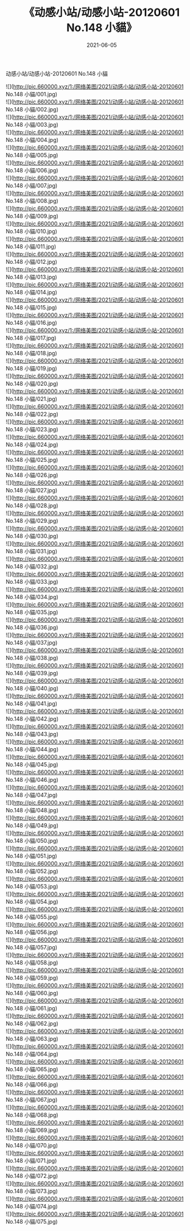 ﻿---
layout: post
title:  《动感小站/动感小站-20120601 No.148 小貓》
date:   2021-06-05
img: http://pic.660000.xyz/1:/网络美图/2021/动感小站/动感小站-20120601 No.148 小貓/000.jpg
categories: [美女, 清纯, 唯美]
---

动感小站/动感小站-20120601 No.148 小貓

 ![](http://pic.660000.xyz/1:/网络美图/2021/动感小站/动感小站-20120601 No.148 小貓/001.jpg) <br>![](http://pic.660000.xyz/1:/网络美图/2021/动感小站/动感小站-20120601 No.148 小貓/002.jpg) <br>![](http://pic.660000.xyz/1:/网络美图/2021/动感小站/动感小站-20120601 No.148 小貓/003.jpg) <br>![](http://pic.660000.xyz/1:/网络美图/2021/动感小站/动感小站-20120601 No.148 小貓/004.jpg) <br>![](http://pic.660000.xyz/1:/网络美图/2021/动感小站/动感小站-20120601 No.148 小貓/005.jpg) <br>![](http://pic.660000.xyz/1:/网络美图/2021/动感小站/动感小站-20120601 No.148 小貓/006.jpg) <br>![](http://pic.660000.xyz/1:/网络美图/2021/动感小站/动感小站-20120601 No.148 小貓/007.jpg) <br>![](http://pic.660000.xyz/1:/网络美图/2021/动感小站/动感小站-20120601 No.148 小貓/008.jpg) <br>![](http://pic.660000.xyz/1:/网络美图/2021/动感小站/动感小站-20120601 No.148 小貓/009.jpg) <br>![](http://pic.660000.xyz/1:/网络美图/2021/动感小站/动感小站-20120601 No.148 小貓/010.jpg) <br>![](http://pic.660000.xyz/1:/网络美图/2021/动感小站/动感小站-20120601 No.148 小貓/011.jpg) <br>![](http://pic.660000.xyz/1:/网络美图/2021/动感小站/动感小站-20120601 No.148 小貓/012.jpg) <br>![](http://pic.660000.xyz/1:/网络美图/2021/动感小站/动感小站-20120601 No.148 小貓/013.jpg) <br>![](http://pic.660000.xyz/1:/网络美图/2021/动感小站/动感小站-20120601 No.148 小貓/014.jpg) <br>![](http://pic.660000.xyz/1:/网络美图/2021/动感小站/动感小站-20120601 No.148 小貓/015.jpg) <br>![](http://pic.660000.xyz/1:/网络美图/2021/动感小站/动感小站-20120601 No.148 小貓/016.jpg) <br>![](http://pic.660000.xyz/1:/网络美图/2021/动感小站/动感小站-20120601 No.148 小貓/017.jpg) <br>![](http://pic.660000.xyz/1:/网络美图/2021/动感小站/动感小站-20120601 No.148 小貓/018.jpg) <br>![](http://pic.660000.xyz/1:/网络美图/2021/动感小站/动感小站-20120601 No.148 小貓/019.jpg) <br>![](http://pic.660000.xyz/1:/网络美图/2021/动感小站/动感小站-20120601 No.148 小貓/020.jpg) <br>![](http://pic.660000.xyz/1:/网络美图/2021/动感小站/动感小站-20120601 No.148 小貓/021.jpg) <br>![](http://pic.660000.xyz/1:/网络美图/2021/动感小站/动感小站-20120601 No.148 小貓/022.jpg) <br>![](http://pic.660000.xyz/1:/网络美图/2021/动感小站/动感小站-20120601 No.148 小貓/023.jpg) <br>![](http://pic.660000.xyz/1:/网络美图/2021/动感小站/动感小站-20120601 No.148 小貓/024.jpg) <br>![](http://pic.660000.xyz/1:/网络美图/2021/动感小站/动感小站-20120601 No.148 小貓/025.jpg) <br>![](http://pic.660000.xyz/1:/网络美图/2021/动感小站/动感小站-20120601 No.148 小貓/026.jpg) <br>![](http://pic.660000.xyz/1:/网络美图/2021/动感小站/动感小站-20120601 No.148 小貓/027.jpg) <br>![](http://pic.660000.xyz/1:/网络美图/2021/动感小站/动感小站-20120601 No.148 小貓/028.jpg) <br>![](http://pic.660000.xyz/1:/网络美图/2021/动感小站/动感小站-20120601 No.148 小貓/029.jpg) <br>![](http://pic.660000.xyz/1:/网络美图/2021/动感小站/动感小站-20120601 No.148 小貓/030.jpg) <br>![](http://pic.660000.xyz/1:/网络美图/2021/动感小站/动感小站-20120601 No.148 小貓/031.jpg) <br>![](http://pic.660000.xyz/1:/网络美图/2021/动感小站/动感小站-20120601 No.148 小貓/032.jpg) <br>![](http://pic.660000.xyz/1:/网络美图/2021/动感小站/动感小站-20120601 No.148 小貓/033.jpg) <br>![](http://pic.660000.xyz/1:/网络美图/2021/动感小站/动感小站-20120601 No.148 小貓/034.jpg) <br>![](http://pic.660000.xyz/1:/网络美图/2021/动感小站/动感小站-20120601 No.148 小貓/035.jpg) <br>![](http://pic.660000.xyz/1:/网络美图/2021/动感小站/动感小站-20120601 No.148 小貓/036.jpg) <br>![](http://pic.660000.xyz/1:/网络美图/2021/动感小站/动感小站-20120601 No.148 小貓/037.jpg) <br>![](http://pic.660000.xyz/1:/网络美图/2021/动感小站/动感小站-20120601 No.148 小貓/038.jpg) <br>![](http://pic.660000.xyz/1:/网络美图/2021/动感小站/动感小站-20120601 No.148 小貓/039.jpg) <br>![](http://pic.660000.xyz/1:/网络美图/2021/动感小站/动感小站-20120601 No.148 小貓/040.jpg) <br>![](http://pic.660000.xyz/1:/网络美图/2021/动感小站/动感小站-20120601 No.148 小貓/041.jpg) <br>![](http://pic.660000.xyz/1:/网络美图/2021/动感小站/动感小站-20120601 No.148 小貓/042.jpg) <br>![](http://pic.660000.xyz/1:/网络美图/2021/动感小站/动感小站-20120601 No.148 小貓/043.jpg) <br>![](http://pic.660000.xyz/1:/网络美图/2021/动感小站/动感小站-20120601 No.148 小貓/044.jpg) <br>![](http://pic.660000.xyz/1:/网络美图/2021/动感小站/动感小站-20120601 No.148 小貓/045.jpg) <br>![](http://pic.660000.xyz/1:/网络美图/2021/动感小站/动感小站-20120601 No.148 小貓/046.jpg) <br>![](http://pic.660000.xyz/1:/网络美图/2021/动感小站/动感小站-20120601 No.148 小貓/047.jpg) <br>![](http://pic.660000.xyz/1:/网络美图/2021/动感小站/动感小站-20120601 No.148 小貓/048.jpg) <br>![](http://pic.660000.xyz/1:/网络美图/2021/动感小站/动感小站-20120601 No.148 小貓/049.jpg) <br>![](http://pic.660000.xyz/1:/网络美图/2021/动感小站/动感小站-20120601 No.148 小貓/050.jpg) <br>![](http://pic.660000.xyz/1:/网络美图/2021/动感小站/动感小站-20120601 No.148 小貓/051.jpg) <br>![](http://pic.660000.xyz/1:/网络美图/2021/动感小站/动感小站-20120601 No.148 小貓/052.jpg) <br>![](http://pic.660000.xyz/1:/网络美图/2021/动感小站/动感小站-20120601 No.148 小貓/053.jpg) <br>![](http://pic.660000.xyz/1:/网络美图/2021/动感小站/动感小站-20120601 No.148 小貓/054.jpg) <br>![](http://pic.660000.xyz/1:/网络美图/2021/动感小站/动感小站-20120601 No.148 小貓/055.jpg) <br>![](http://pic.660000.xyz/1:/网络美图/2021/动感小站/动感小站-20120601 No.148 小貓/056.jpg) <br>![](http://pic.660000.xyz/1:/网络美图/2021/动感小站/动感小站-20120601 No.148 小貓/057.jpg) <br>![](http://pic.660000.xyz/1:/网络美图/2021/动感小站/动感小站-20120601 No.148 小貓/058.jpg) <br>![](http://pic.660000.xyz/1:/网络美图/2021/动感小站/动感小站-20120601 No.148 小貓/059.jpg) <br>![](http://pic.660000.xyz/1:/网络美图/2021/动感小站/动感小站-20120601 No.148 小貓/060.jpg) <br>![](http://pic.660000.xyz/1:/网络美图/2021/动感小站/动感小站-20120601 No.148 小貓/061.jpg) <br>![](http://pic.660000.xyz/1:/网络美图/2021/动感小站/动感小站-20120601 No.148 小貓/062.jpg) <br>![](http://pic.660000.xyz/1:/网络美图/2021/动感小站/动感小站-20120601 No.148 小貓/063.jpg) <br>![](http://pic.660000.xyz/1:/网络美图/2021/动感小站/动感小站-20120601 No.148 小貓/064.jpg) <br>![](http://pic.660000.xyz/1:/网络美图/2021/动感小站/动感小站-20120601 No.148 小貓/065.jpg) <br>![](http://pic.660000.xyz/1:/网络美图/2021/动感小站/动感小站-20120601 No.148 小貓/066.jpg) <br>![](http://pic.660000.xyz/1:/网络美图/2021/动感小站/动感小站-20120601 No.148 小貓/067.jpg) <br>![](http://pic.660000.xyz/1:/网络美图/2021/动感小站/动感小站-20120601 No.148 小貓/068.jpg) <br>![](http://pic.660000.xyz/1:/网络美图/2021/动感小站/动感小站-20120601 No.148 小貓/069.jpg) <br>![](http://pic.660000.xyz/1:/网络美图/2021/动感小站/动感小站-20120601 No.148 小貓/070.jpg) <br>![](http://pic.660000.xyz/1:/网络美图/2021/动感小站/动感小站-20120601 No.148 小貓/071.jpg) <br>![](http://pic.660000.xyz/1:/网络美图/2021/动感小站/动感小站-20120601 No.148 小貓/072.jpg) <br>![](http://pic.660000.xyz/1:/网络美图/2021/动感小站/动感小站-20120601 No.148 小貓/073.jpg) <br>![](http://pic.660000.xyz/1:/网络美图/2021/动感小站/动感小站-20120601 No.148 小貓/074.jpg) <br>![](http://pic.660000.xyz/1:/网络美图/2021/动感小站/动感小站-20120601 No.148 小貓/075.jpg) <br>